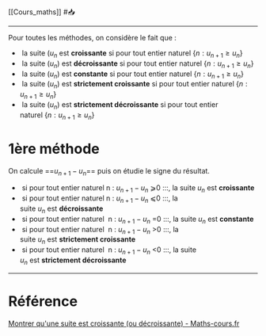 [[Cours_maths]] #📥 

---
Pour toutes les méthodes, on considère le fait que :
-    la suite $(u_{n}$ est **croissante** si pour tout entier naturel {$n : u_{n+1} \geqslant u_{n}$}
-    la suite $(u_{n})$ est **décroissante** si pour tout entier naturel {$n : u_{n+1} \geqslant u_{n}$}
-    la suite $(u_{n})$ est **constante** si pour tout entier naturel {$n : u_{n+1} \geqslant u_{n}$}
-    la suite $(u_{n})$ est **strictement croissante** si pour tout entier naturel {$n : u_{n+1} \geqslant u_{n}$}
-    la suite $(u_{n})$ est **strictement décroissante** si pour tout entier naturel {$n : u_{n+1} \geqslant u_{n}$}
# 1ère méthode
On calcule ==$u_{n+1} - u_{n}$== puis on étudie le signe du résultat.
-    si pour tout entier naturel n : $u_{n+1} - u_{n}$ ⩾0 :::, la suite $u_{n}$ est **croissante**
-    si pour tout entier naturel n : $u_{n+1} - u_{n}$ ⩽0 :::, la suite $u_{n}$ est **décroissante**
-    si pour tout entier naturel  n : $u_{n+1} - u_{n}$ =0 :::, la suite $u_{n}$ est **constante**
-    si pour tout entier naturel  n : $u_{n+1} - u_{n}$ >0 :::, la suite $u_{n}$ est **strictement croissante**
-    si pour tout entier naturel  n : $u_{n+1} - u_{n}$ <0 :::, la suite $u_{n}$ est **strictement décroissante**

---
# Référence
[Montrer qu'une suite est croissante (ou décroissante) - Maths-cours.fr](https://www.maths-cours.fr/methode/montrer-quune-suite-croissante-decroissante)